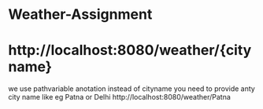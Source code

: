 # Weather-Assignment
# http://localhost:8080/weather/{cityname}
we use pathvariable anotation 
instead of cityname you need to provide anty city name like eg Patna or Delhi
http://localhost:8080/weather/Patna
